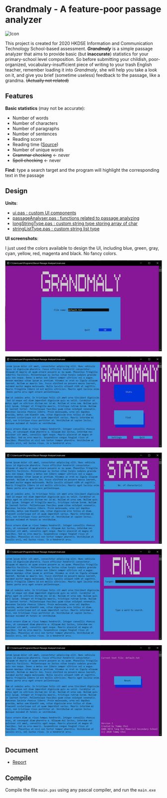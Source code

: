 # Grandmaly - A feature-poor passage analyzer

![Icon](icon.ico)

This project is created for 2020 HKDSE Information and Communication Technology School-based assessment. _**Grandmaly**_ is a simple passage analyzer that aims to provide basic (but **inaccurate**) statistics for your primary-school level composition. So before submitting your childish, poor-organized, vocabulary-insufficient piece of writing to your trash English teacher, remember loading it into _Grandmaly_, she will help you take a look on it, and give you brief (sometime useless) feedback to the passage, like a grandma. ~~(Actually not related)~~

## Features

**Basic statistics** (may not be accurate):
- Number of words
- Number of characters
- Number of paragraphs
- Number of sentences
- Reading score
- Reading time ([Source](https://en.wikipedia.org/wiki/Flesch%E2%80%93Kincaid_readability_tests))
- Number of unique words
- ~~Grammar checking~~ <- never
- ~~Spell checking~~ <- never

**Find**: type a search target and the program will highlight the corresponding text in the passage

## Design

**Units**:
- [ui.pas : custom UI components](ui.pas)
- [passageAnalyser.pas : functions related to passage analyzing](passageAnalyser.pas)
- [longStringType.pas : custom string type storing array of char](longStringType.pas)
- [stringListType.pas : custom string list type](stringListType.pas)

**UI screenshots**:

I just used the colors available to design the UI, including blue, green, gray, cyan, yellow, red, magenta and black. No fancy colors.

![importTextFileScreen](Screenshots/importTextFileScreen.jpg)

![mainScreen](Screenshots/mainScreen.jpg)

![statsScreen](Screenshots/statsScreen.jpg)

![findScreen](Screenshots/findScreen.jpg)

![settingsScreen](Screenshots/settingsScreen.jpg)

## Document
 - [Report](ICT_SBA_report.pdf)

## Compile
  Compile the file ```main.pas``` using any pascal compiler, and run the ```main.exe```
